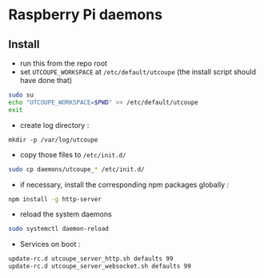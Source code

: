 # Raspberry Pi daemons

## Install

* run this from the repo root
* set `UTCOUPE_WORKSPACE` at `/etc/default/utcoupe` (the install script should have done that)
```bash
sudo su
echo "UTCOUPE_WORKSPACE=$PWD" >> /etc/default/utcoupe
exit
```
* create log directory :
```bashfvd
mkdir -p /var/log/utcoupe
```
* copy those files to `/etc/init.d/`
```bash
sudo cp daemons/utcoupe_* /etc/init.d/
```
* if necessary, install the corresponding npm packages globally :
```bash
npm install -g http-server
```
* reload the system daemons
```bash
sudo systemctl daemon-reload
```
* Services on boot :
```bash
update-rc.d utcoupe_server_http.sh defaults 99
update-rc.d utcoupe_server_websocket.sh defaults 99
```